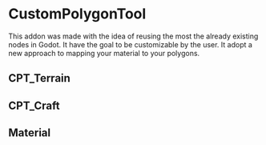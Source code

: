 # CustomPolygonTool
This addon was made with the idea of reusing the most the already existing nodes in Godot.
It have the goal to be customizable by the user.
It adopt a new approach to mapping your material to your polygons.
## CPT_Terrain
## CPT_Craft
## Material
